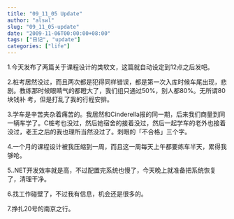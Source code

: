 ```yaml
---
title: "09_11_05 Update"
author: "alswl"
slug: "09_11_05-update"
date: "2009-11-06T00:00:00+08:00"
tags: ["日记", "update"]
categories: ["life"]
---
```


1.今天发布了两篇关于课程设计的类软文，这篇就自动设定到12点之后发吧。

2.桩考居然没过，而且两次都是犯得同样错误，都是第一次入库时候车尾出现，悲剧。教练那时候眼睛气的都瞪大了，我们组只通过50%，别人都80%。无所谓80块钱补
考，但是打乱了我的行程安排。

3.学车是辛苦夹杂着痛苦的。我居然和Cinderella报的同一期，后来我们商量到同一辆车学了。C桩考也没过，然后她宿舍的接着没过，然后一起学车的老外也接着
没过，老王之后的我也理所当然没过了。刺眼的「不合格」三个字。

4.一个月的课程设计被我压缩到一周，而且这一周每天上午都要练车半天，累得我够呛。

5..NET开发效率就是高，不过配置完系统也慢了，今天晚上就准备把系统恢复了，清理干净。

6.找工作碰壁了，不过我有信息，机会还是很多的。

7.挣扎20号的南京之行。
